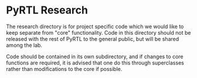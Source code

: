 PyRTL Research
=====

The research directory is for project specific code which we would like to keep separate from
"core" functionality.  Code in this directory should not be released with the rest of PyRTL to the
general public, but will be shared among the lab.  

Code should be contained in its own subdirectory, and if changes to core functions are required, 
it is advised that one do this through superclasses rather than modifications to the core if possible.
